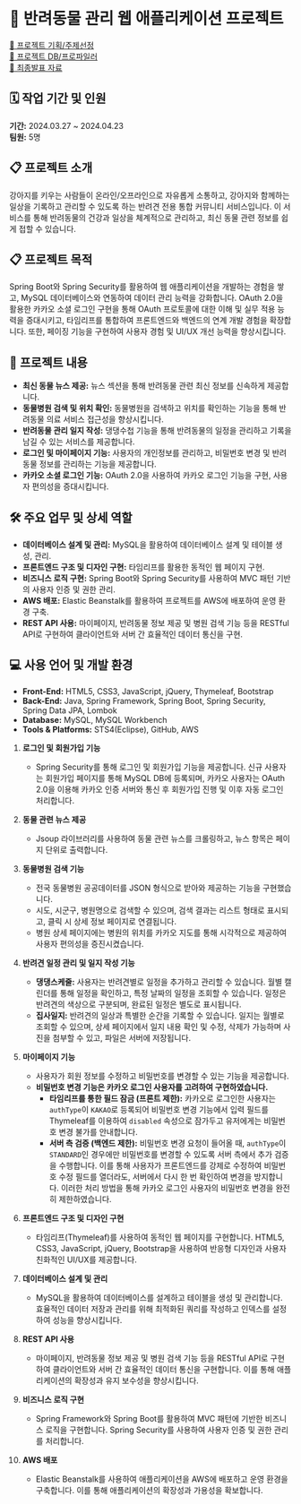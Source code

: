 

&nbsp;
# 🐾 반려동물 관리 웹 애플리케이션 프로젝트

[🔗 프로젝트 기획/주제선정](https://github.com/sangwon0707/final/blob/main/%E1%84%91%E1%85%B3%E1%84%85%E1%85%A9%E1%84%8C%E1%85%A6%E1%86%A8%E1%84%90%E1%85%B3%E1%84%80%E1%85%B5%E1%84%92%E1%85%AC%E1%86%A8.pdf)<br>
[🔗 프로젝트 DB/프로파일러](https://github.com/sangwon0707/final/blob/main/%E1%84%91%E1%85%B3%E1%84%85%E1%85%A9%E1%84%8C%E1%85%A6%E1%86%A8%E1%84%90%E1%85%B3%E1%84%89%E1%85%A5%E1%86%AF%E1%84%80%E1%85%A8.pdf) <br>
[🔗 최종발표 자료](https://github.com/sangwon0707/final/blob/main/%E1%84%91%E1%85%B3%E1%84%85%E1%85%A9%E1%84%8C%E1%85%A6%E1%86%A8%E1%84%90%E1%85%B3%E1%84%87%E1%85%A1%E1%86%AF%E1%84%91%E1%85%AD.pdf) <br>

## 🗓 작업 기간 및 인원
**기간:** 2024.03.27 ~ 2024.04.23  
**팀원:** 5명

## 📋 프로젝트 소개
강아지를 키우는 사람들이 온라인/오프라인으로 자유롭게 소통하고, 강아지와 함께하는 일상을 기록하고 관리할 수 있도록 하는 반려견 전용 통합 커뮤니티 서비스입니다. 이 서비스를 통해 반려동물의 건강과 일상을 체계적으로 관리하고, 최신 동물 관련 정보를 쉽게 접할 수 있습니다.

## 📋 프로젝트 목적
Spring Boot와 Spring Security를 활용하여 웹 애플리케이션을 개발하는 경험을 쌓고, MySQL 데이터베이스와 연동하여 데이터 관리 능력을 강화합니다. OAuth 2.0을 활용한 카카오 소셜 로그인 구현을 통해 OAuth 프로토콜에 대한 이해 및 실무 적용 능력을 증대시키고, 타임리프를 통합하여 프론트엔드와 백엔드의 연계 개발 경험을 확장합니다. 또한, 페이징 기능을 구현하여 사용자 경험 및 UI/UX 개선 능력을 향상시킵니다.

## 🚀 프로젝트 내용
- **최신 동물 뉴스 제공:** 뉴스 섹션을 통해 반려동물 관련 최신 정보를 신속하게 제공합니다.
- **동물병원 검색 및 위치 확인:** 동물병원을 검색하고 위치를 확인하는 기능을 통해 반려동물 의료 서비스 접근성을 향상시킵니다.
- **반려동물 관리 일지 작성:** 댕댕수첩 기능을 통해 반려동물의 일정을 관리하고 기록을 남길 수 있는 서비스를 제공합니다.
- **로그인 및 마이페이지 기능:** 사용자의 개인정보를 관리하고, 비밀번호 변경 및 반려동물 정보를 관리하는 기능을 제공합니다.
- **카카오 소셜 로그인 기능:** OAuth 2.0을 사용하여 카카오 로그인 기능을 구현, 사용자 편의성을 증대시킵니다.

## 🛠 주요 업무 및 상세 역할
- **데이터베이스 설계 및 관리:** MySQL을 활용하여 데이터베이스 설계 및 테이블 생성, 관리.
- **프론트엔드 구조 및 디자인 구현:** 타임리프를 활용한 동적인 웹 페이지 구현.
- **비즈니스 로직 구현:** Spring Boot와 Spring Security를 사용하여 MVC 패턴 기반의 사용자 인증 및 권한 관리.
- **AWS 배포:** Elastic Beanstalk를 활용하여 프로젝트를 AWS에 배포하여 운영 환경 구축.
- **REST API 사용:** 마이페이지, 반려동물 정보 제공 및 병원 검색 기능 등을 RESTful API로 구현하여 클라이언트와 서버 간 효율적인 데이터 통신을 구현.

## 💻 사용 언어 및 개발 환경
- **Front-End:** HTML5, CSS3, JavaScript, jQuery, Thymeleaf, Bootstrap
- **Back-End:** Java, Spring Framework, Spring Boot, Spring Security, Spring Data JPA, Lombok
- **Database:** MySQL, MySQL Workbench
- **Tools & Platforms:** STS4(Eclipse), GitHub, AWS

1. **로그인 및 회원가입 기능**
    - Spring Security를 통해 로그인 및 회원가입 기능을 제공합니다. 신규 사용자는 회원가입 페이지를 통해 MySQL DB에 등록되며, 카카오 사용자는 OAuth 2.0을 이용해 카카오 인증 서버와 통신 후 회원가입 진행 및 이후 자동 로그인 처리합니다.

2. **동물 관련 뉴스 제공**
    - Jsoup 라이브러리를 사용하여 동물 관련 뉴스를 크롤링하고, 뉴스 항목은 페이지 단위로 출력합니다.

3. **동물병원 검색 기능**
    - 전국 동물병원 공공데이터를 JSON 형식으로 받아와 제공하는 기능을 구현했습니다.
    - 시도, 시군구, 병원명으로 검색할 수 있으며, 검색 결과는 리스트 형태로 표시되고, 클릭 시 상세 정보 페이지로 연결됩니다.
    - 병원 상세 페이지에는 병원의 위치를 카카오 지도를 통해 시각적으로 제공하여 사용자 편의성을 증진시켰습니다.

4. **반려견 일정 관리 및 일지 작성 기능**
    - **댕댕스케줄:** 사용자는 반려견별로 일정을 추가하고 관리할 수 있습니다. 월별 캘린더를 통해 일정을 확인하고, 특정 날짜의 일정을 조회할 수 있습니다. 일정은 반려견의 색상으로 구분되며, 완료된 일정은 별도로 표시됩니다.
    - **집사일지:** 반려견의 일상과 특별한 순간을 기록할 수 있습니다. 일지는 월별로 조회할 수 있으며, 상세 페이지에서 일지 내용 확인 및 수정, 삭제가 가능하며 사진을 첨부할 수 있고, 파일은 서버에 저장됩니다.

5. **마이페이지 기능**
    - 사용자가 회원 정보를 수정하고 비밀번호를 변경할 수 있는 기능을 제공합니다.
    - **비밀번호 변경 기능은 카카오 로그인 사용자를 고려하여 구현하였습니다.**
        - **타임리프를 통한 필드 잠금 (프론트 제한):** 카카오로 로그인한 사용자는 `authType`이 `KAKAO`로 등록되어 비밀번호 변경 기능에서 입력 필드를 Thymeleaf를 이용하여 `disabled` 속성으로 잠가두고 유저에게는 비밀번호 변경 불가를 안내합니다.
        - **서버 측 검증 (백엔드 제한):** 비밀번호 변경 요청이 들어올 때, `authType`이 `STANDARD`인 경우에만 비밀번호를 변경할 수 있도록 서버 측에서 추가 검증을 수행합니다. 이를 통해 사용자가 프론트엔드를 강제로 수정하여 비밀번호 수정 필드를 열더라도, 서버에서 다시 한 번 확인하여 변경을 방지합니다. 이러한 처리 방법을 통해 카카오 로그인 사용자의 비밀번호 변경을 완전히 제한하였습니다.

6. **프론트엔드 구조 및 디자인 구현**
    - 타임리프(Thymeleaf)를 사용하여 동적인 웹 페이지를 구현합니다. HTML5, CSS3, JavaScript, jQuery, Bootstrap을 사용하여 반응형 디자인과 사용자 친화적인 UI/UX를 제공합니다.


7. **데이터베이스 설계 및 관리**
    - MySQL을 활용하여 데이터베이스를 설계하고 테이블을 생성 및 관리합니다. 효율적인 데이터 저장과 관리를 위해 최적화된 쿼리를 작성하고 인덱스를 설정하여 성능을 향상시킵니다.

8. **REST API 사용**
    - 마이페이지, 반려동물 정보 제공 및 병원 검색 기능 등을 RESTful API로 구현하여 클라이언트와 서버 간 효율적인 데이터 통신을 구현합니다. 이를 통해 애플리케이션의 확장성과 유지 보수성을 향상시킵니다.

9. **비즈니스 로직 구현**
    - Spring Framework와 Spring Boot를 활용하여 MVC 패턴에 기반한 비즈니스 로직을 구현합니다. Spring Security를 사용하여 사용자 인증 및 권한 관리를 처리합니다.

10. **AWS 배포**
    - Elastic Beanstalk를 사용하여 애플리케이션을 AWS에 배포하고 운영 환경을 구축합니다. 이를 통해 애플리케이션의 확장성과 가용성을 확보합니다.


